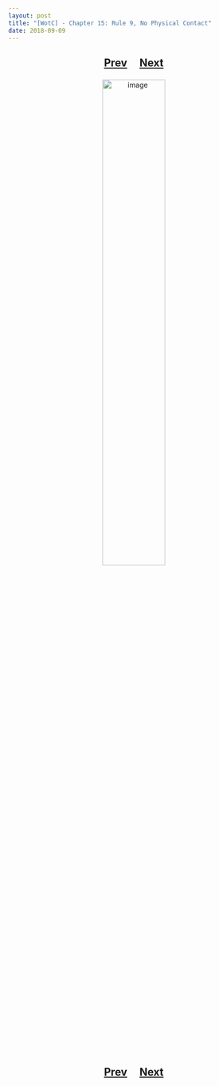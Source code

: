 ```yaml
---
layout: post
title: "[WotC] - Chapter 15: Rule 9, No Physical Contact"
date: 2018-09-09
---
```


<h2>
  <p style="text-align:center;">
    <a href="/wingsofthechorus/archive/2018/07/29/chapter14">Prev</a>
    &nbsp;&nbsp;&nbsp;
    <a href="/wingsofthechorus/archive/2018/09/14/chapter16">Next</a>
  </p>
</h2>

<p style="text-align:center;">
  <img src="/wingsofthechorus/images/comics/c15.png" width="50%" alt="image"/>
</p>

<h2>
  <p style="text-align:center;">
    <a href="/wingsofthechorus/archive/2018/07/29/chapter14">Prev</a>
    &nbsp;&nbsp;&nbsp;
    <a href="/wingsofthechorus/archive/2018/09/14/chapter16">Next</a>
  </p>
</h2>
